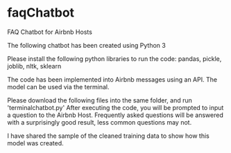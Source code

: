 # faqChatbot
FAQ Chatbot for Airbnb Hosts

The following chatbot has been created using Python 3

Please install the following python libraries to run the code:
pandas, pickle, joblib, nltk, sklearn

The code has been implemented into Airbnb messages using an API.
The model can be used via the terminal.

Please download the following files into the same folder, and run 'terminalchatbot.py'
After executing the code, you will be prompted to input a question to the Airbnb Host.
Frequently asked questions will be answered with a surprisingly good result, less common questions may not.

I have shared the sample of the cleaned training data to show how this model was created.
